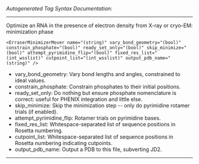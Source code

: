 _Autogenerated Tag Syntax Documentation:_

---
Optimize an RNA in the presence of electron density from X-ray or cryo-EM: minimization phase

```
<ErraserMinimizerMover name="(string)" vary_bond_geometry="(bool)" constrain_phosphate="(bool)" ready_set_only="(bool)" skip_minimize="(bool)" attempt_pyrimidine_flip="(bool)" fixed_res_list="(int_wsslist)" cutpoint_list="(int_wsslist)" output_pdb_name="(string)" />
```

-   vary_bond_geometry: Vary bond lengths and angles, constrained to ideal values.
-   constrain_phosphate: Constrain phosphates to their initial positions.
-   ready_set_only: Do nothing but ensure phosphate nomenclature is correct: useful for PHENIX integration and little else.
-   skip_minimize: Skip the minimization step -- only do pyrimidine rotamer trials (if enabled).
-   attempt_pyrimidine_flip: Rotamer trials on pyrimidine bases.
-   fixed_res_list: Whitespace-separated list of sequence positions in Rosetta numbering.
-   cutpoint_list: Whitespace-separated list of sequence positions in Rosetta numbering indicating cutpoints.
-   output_pdb_name: Output a PDB to this file, subverting JD2.

---
